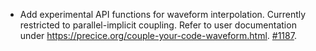 - Add experimental API functions for waveform interpolation. Currently restricted to parallel-implicit coupling. Refer to user documentation under https://precice.org/couple-your-code-waveform.html. [#1187](https://github.com/precice/precice/pull/1187).
